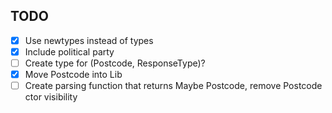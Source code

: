 ## TODO
- [x] Use newtypes instead of types  
- [x] Include political party  
- [ ] Create type for (Postcode, ResponseType)?  
- [x] Move Postcode into Lib
- [ ] Create parsing function that returns Maybe Postcode, remove Postcode ctor visibility